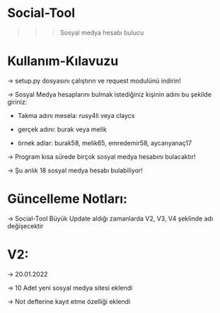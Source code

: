 # Social-Tool
 >>> Sosyal medya hesabı bulucu

# Kullanım-Kılavuzu
-> setup.py dosyasını çalıştırın ve request modulünü indirin!

-> Sosyal Medya hesaplarını bulmak istediğiniz kişinin adını bu şekilde giriniz:

- Takma adını mesela: rusy4li veya claycs

- gerçek adını: burak veya melik

- örnek adlar: burak58, melik65, emredemir58, aycanyanaç17

-> Program kısa sürede birçok sosyal medya hesabını bulacaktır!

-> Şu anlık 18 sosyal medya hesabı bulabiliyor!

# Güncelleme Notları:

-> Social-Tool Büyük Update aldığı zamanlarda V2, V3, V4 şeklinde adı değişecektir

# V2:
-> 20.01.2022

-> 10 Adet yeni sosyal medya sitesi eklendi

-> Not defterine kayıt etme özelliği eklendi


